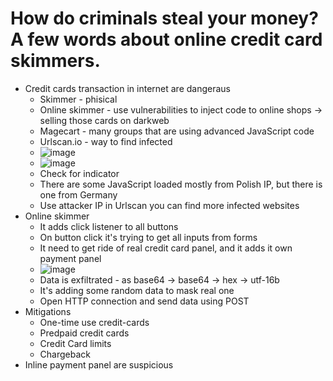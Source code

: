 # How do criminals steal your money? A few words about online credit card skimmers. 

* Credit cards transaction in internet are dangeraus
  * Skimmer - phisical 
  * Online skimmer - use vulnerabilities to inject code to online shops -> selling those cards on darkweb
  * Magecart - many groups that are using advanced JavaScript code
  * Urlscan.io - way to find infected 
  * ![image](https://user-images.githubusercontent.com/17719543/195529442-c31f25f7-092d-4456-83b7-bddc5d9fa057.png)
  * ![image](https://user-images.githubusercontent.com/17719543/195529629-56ac67a3-40ae-4341-a691-92dfcf1f367e.png)
  * Check for indicator
  * There are some JavaScript loaded mostly from Polish IP, but there is one from Germany
  * Use attacker IP in Urlscan you can find more infected websites
* Online skimmer
  * It adds click listener to all buttons
  * On button click it's trying to get all inputs from forms
  * It need to get ride of real credit card panel, and it adds it own payment panel
  * ![image](https://user-images.githubusercontent.com/17719543/195532677-29629cc6-48cb-43a3-9f7c-722800fc4751.png) 
  * Data is exfiltrated - as base64 -> base64 -> hex -> utf-16b
  * It's adding some random data to mask real one
  * Open HTTP connection and send data using POST
* Mitigations
  * One-time use credit-cards
  * Predpaid credit cards
  * Credit Card limits
  * Chargeback
* Inline payment panel are suspicious 
